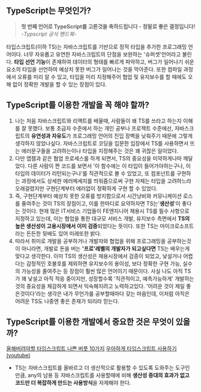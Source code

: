 <aside>

## TypeScript는 무엇인가?

>__첫 번째 언어로 TypeScript를 고른것을 축하드립니다 - 정말로 좋은 결정입니다!__ _-Typscript 공식 핸드북-_ 

타입스크립트(이하 TS)는 자바스크립트를 기반으로 정적 타입을 추가한 프로그래밍 언어이다. 너무 자유롭고 유연한 자바스크립트의 단점을 보완하는 '슈퍼셋'언어라고 불린다. **타입 선언 기능**이 존재하여 데이터의 형태를 빠르게 파악하고, 버그가 일어나기 쉬운 요소의 타입을 선언하여 예상치 못한 버그가 일어나는 것을 막아준다. 또한 컴파일 과정에서 오류를 미리 알 수 있고, 타입을 미리 지정해주어 협업 및 유지보수를 할 때에도 오해 없이 정확한 개발을 할 수 있는 장점이 있다. 

## TypeScript를 이용한 개발을 꼭 해야 할까?

1. 나는 처음 자바스크립트와 리액트를 배울때, 사람들이 왜 TS를 쓰라고 하는지 이해를 잘 못했다. 보통 초급자 수준에서 하는 개인 공부나 프로젝트 수준에선, 자바스크립트의 **유연성과 자유도**가 프로그래밍 언어의 진입 장벽을 낮춰주기 때문에 그렇게 생각하지 않았나싶다. 자바스크립트로 코딩을 입문한 입장에서 TS를 사용하면서 뜨는 에러문구들을 고려하는이나 타입을 지정해주는 것은 꽤 귀찮은 일이었다.
2. 다만 앱잼과 같은 협업 프로세스를 하게 되면서, TS의 중요성을 미약하게나마 깨달았다. 다른 사람이 짠 코드를 보면서 '이 함수에는 이 타입이 들어가야하는구나, 이 타입의 데이터가 리턴되는구나'를 직관적으로 볼 수 있었고, 또 컴포넌트를 구현하는 과정에서도 상세한 에러메세지를 띄워줌으로써 구현 자체는 타입을 고려하느라 오래걸렸지만 구현단계부터 에러없이 정확하게 구현 할 수 있었다.
3. 즉, 구현단계부터 예상치 못한 오류를 방지함으로서 시간낭비와 커뮤니케이션 로스를 줄여주는 것이 TS의 장점이고, 이를 한마디로 요약하자면 TS는'**생산성**'이 좋다는 것이다. 현재 많은 IT서비스 기업들이 FE엔지니어 채용시 TS를 필수 사항으로 지정하고 있는데, 이는 협업을 통한 대규모 서비스 개발, 유지보수 측면에서 **TS의 높은 생산성이 고용시장에서 이미 검증**되었다는 뜻이다. 또한 TS는 마이크로소프트라는 든든한 뒷배도 있어 미래또한 밝다. 
4. 따라서 취미로 개발을 공부하거나 개발자와 협업을 위해 프로그래밍을 공부하는것이 아니라면, 개발로 돈을 버는 **'프로'레벨의 개발자가 되고싶다면** TS는 배우는게 맞다고 생각한다. 이미 TS의 생산성은 채용시장에서 검증이 되었고, 낯설거나 어렵다는 감정적인 호불호를 제외하면 유지보수의 용이성, 보다 정확한 구현 가능, 실수의 가능성을 줄여주는 등 장점이 훨씬 많은 언어이기 때문이다. 사실 나도 아직 TS가 꽤 낯설고 아직 적응 중이지만, 성장할수록 '직관적이고, 예측가능하게' 개발하는 것의 중요성을 체감하게 되면서 익숙해지려고 노력하고있다. '어려운 것이 제일 좋은것이다'라는 생각은 내가 무언가를 공부할때마다 갖는 마음인데, 이처럼 아직은 어려운 TS도 나중엔 좋은 존재가 되리라 믿는다.

##  TypeScript를 이용한 개발에서 중요한 것은 무엇이 있을까?

[올해버려야할 타입스크립트 나쁜 버릇 10가지](https://ui.toast.com/weekly-pick/ko_20210217)
[우아하게 타입스크립트 사용하기(youtube)](https://www.youtube.com/watch?v=ViS8DLd6o-E&ab_channel=%EC%9A%B0%EC%95%84%ED%95%9CTech)

- TS는 자바스크립트를 올바르고 더 생산적으로 활용할 수 있도록 도와주는 도구인 만큼, any의 남용 등 자바스크립트를 사용할때에 비해 **생산성 증대의 효과가 없고 코드만 더 복잡하게 만드는 사용방식**을 자제해야 한다.  

</aside>